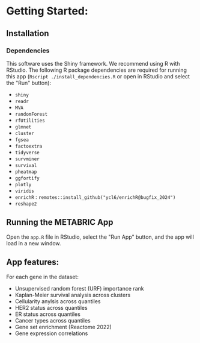 # Getting Started:
## Installation
### Dependencies
This software uses the Shiny framework. We recommend using R with RStudio. 
The following R package dependencies are required for running this app (`Rscript ./install_dependencies.R` or open in RStudio and select the "Run" button):
 - `shiny`
 - `readr`
 - `MVA`
 - `randomForest`
 - `rfUtilities`
 - `glmnet`
 - `cluster`
 - `fgsea`
 - `factoextra`
 - `tidyverse`
 - `survminer`
 - `survival`
 - `pheatmap`
 - `ggfortify`
 - `plotly`
 - `viridis`
 - `enrichR` : `remotes::install_github("ycl6/enrichR@bugfix_2024")`
 - `reshape2`

## Running the METABRIC App
Open the `app.R` file in RStudio, select the "Run App" button, and the app will load in a new window.

## App features: 
For each gene in the dataset:
 - Unsupervised random forest (URF) importance rank
 - Kaplan-Meier survival analysis across clusters
 - Cellularity anylsis across quantiles
 - HER2 status across quantiles
 - ER status across quantiles
 - Cancer types across quantiles
 - Gene set enrichment (Reactome 2022)
 - Gene expression correlations



